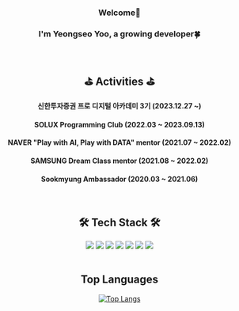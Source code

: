 <div align="center">
  
### Welcome👋
### I'm Yeongseo Yoo, a growing developer🍀  
<br/>

## ⛳ Activities ⛳ 
#### 신한투자증권 프로 디지털 아카데미 3기 (2023.12.27 ~)
#### SOLUX Programming Club (2022.03 ~ 2023.09.13)
#### NAVER "Play with AI, Play with DATA" mentor (2021.07 ~ 2022.02)
#### SAMSUNG Dream Class mentor (2021.08 ~ 2022.02)
#### Sookmyung Ambassador (2020.03 ~ 2021.06)  
<br/>

## 🛠 Tech Stack 🛠
<img src="https://img.shields.io/badge/Python-3766AB?style=flat&logo=Python&logoColor=white"/> <img src="https://img.shields.io/badge/Java-007396?style=flat&logo=OpenJDK&logoColor=white"/> <img src="https://img.shields.io/badge/Node.js-lightgray?style=flat&logo=nodedotjs&logoColor=339933"/> 
<img src="https://img.shields.io/badge/JavaScript-F7DF1E?style=flat&logo=javascript&logoColor=black"/> <img src="https://img.shields.io/badge/MySQL-lightpink?style=flat&logo=mysql&logoColor=4479A1"/> <img src="https://img.shields.io/badge/MariaDB-white?style=flat&logo=mariadb&logoColor=003545"/> <img src="https://img.shields.io/badge/AWS-black?style=flat&logo=amazonaws&logoColor=white"/> <br/> <br/> 

## Top Languages
[![Top Langs](https://github-readme-stats.vercel.app/api/top-langs/?username=anuraghazra&hide=Makefile,typescript,html,GO,javascript,css,Rust,GLSL,Shell,Astro&layout=compact)](https://github.com/anuraghazra/github-readme-stats)
</div>
